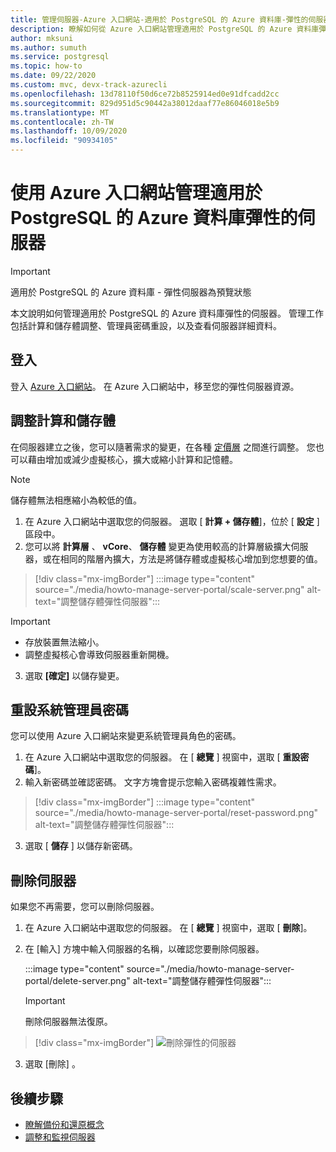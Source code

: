 ```yaml
---
title: 管理伺服器-Azure 入口網站-適用於 PostgreSQL 的 Azure 資料庫-彈性的伺服器
description: 瞭解如何從 Azure 入口網站管理適用於 PostgreSQL 的 Azure 資料庫彈性的伺服器。
author: mksuni
ms.author: sumuth
ms.service: postgresql
ms.topic: how-to
ms.date: 09/22/2020
ms.custom: mvc, devx-track-azurecli
ms.openlocfilehash: 13d78110f50d6ce72b8525914ed0e91dfcadd2cc
ms.sourcegitcommit: 829d951d5c90442a38012daaf77e86046018e5b9
ms.translationtype: MT
ms.contentlocale: zh-TW
ms.lasthandoff: 10/09/2020
ms.locfileid: "90934105"
---
```

# <a name="manage-an-azure-database-for-postgresql---flexible-server-using-the-azure-portal"></a>使用 Azure 入口網站管理適用於 PostgreSQL 的 Azure 資料庫彈性的伺服器

> [!IMPORTANT]
> 適用於 PostgreSQL 的 Azure 資料庫 - 彈性伺服器為預覽狀態

本文說明如何管理適用於 PostgreSQL 的 Azure 資料庫彈性的伺服器。 管理工作包括計算和儲存體調整、管理員密碼重設，以及查看伺服器詳細資料。

## <a name="sign-in"></a>登入

登入 [Azure 入口網站](https://portal.azure.com)。 在 Azure 入口網站中，移至您的彈性伺服器資源。

## <a name="scale-compute-and-storage"></a>調整計算和儲存體

在伺服器建立之後，您可以隨著需求的變更，在各種 [定價層](https://azure.microsoft.com/pricing/details/postgresql/) 之間進行調整。 您也可以藉由增加或減少虛擬核心，擴大或縮小計算和記憶體。

> [!NOTE]
> 儲存體無法相應縮小為較低的值。

1. 在 Azure 入口網站中選取您的伺服器。 選取 [ **計算 + 儲存體**]，位於 [ **設定** ] 區段中。
2. 您可以將 **計算層** 、 **vCore**、 **儲存體** 變更為使用較高的計算層級擴大伺服器，或在相同的階層內擴大，方法是將儲存體或虛擬核心增加到您想要的值。

> [!div class="mx-imgBorder"]
> :::image type="content" source="./media/howto-manage-server-portal/scale-server.png" alt-text="調整儲存體彈性伺服器":::

> [!Important]
> - 存放裝置無法縮小。
> - 調整虛擬核心會導致伺服器重新開機。

3. 選取 **[確定]** 以儲存變更。

## <a name="reset-admin-password"></a>重設系統管理員密碼

您可以使用 Azure 入口網站來變更系統管理員角色的密碼。

1. 在 Azure 入口網站中選取您的伺服器。 在 [ **總覽** ] 視窗中，選取 [ **重設密碼**]。
2. 輸入新密碼並確認密碼。 文字方塊會提示您輸入密碼複雜性需求。

> [!div class="mx-imgBorder"]
> :::image type="content" source="./media/howto-manage-server-portal/reset-password.png" alt-text="調整儲存體彈性伺服器":::

3. 選取 [ **儲存** ] 以儲存新密碼。

## <a name="delete-a-server"></a>刪除伺服器

如果您不再需要，您可以刪除伺服器。

1. 在 Azure 入口網站中選取您的伺服器。 在 [ **總覽** ] 視窗中，選取 [ **刪除**]。
2. 在 [輸入] 方塊中輸入伺服器的名稱，以確認您要刪除伺服器。

   :::image type="content" source="./media/howto-manage-server-portal/delete-server.png" alt-text="調整儲存體彈性伺服器":::

   > [!IMPORTANT]
   > 刪除伺服器無法復原。

  > [!div class="mx-imgBorder"]
  > ![刪除彈性的伺服器](./media/howto-manage-server-portal/delete-server.png)  

3. 選取 [刪除]  。

## <a name="next-steps"></a>後續步驟

- [瞭解備份和還原概念](concepts-backup-restore.md)
- [調整和監視伺服器](concepts-monitoring.md)
